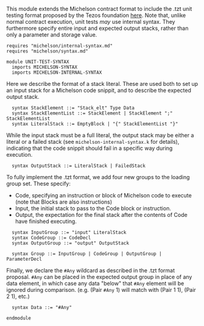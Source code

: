 This module extends the Michelson contract format to include the .tzt unit
testing format proposed by the Tezos foundation
[here](https://gitlab.com/tezos/tezos/-/merge_requests/1487/diffs). Note that,
unlike normal contract execution, unit tests *may* use internal syntax. They
furthermore specify entire input and expected output stacks, rather than only a
parameter and storage value.

```k
requires "michelson/internal-syntax.md"
requires "michelson/syntax.md"

module UNIT-TEST-SYNTAX
  imports MICHELSON-SYNTAX
  imports MICHELSON-INTERNAL-SYNTAX

```

Here we describe the format of a stack literal. These are used both to set up an
input stack for a Michelson code snippit, and to describe the expected output
stack.

```k
  syntax StackElement ::= "Stack_elt" Type Data
  syntax StackElementList ::= StackElement | StackElement ";" StackElementList
  syntax LiteralStack ::= EmptyBlock | "{" StackElementList "}"
```

While the input stack must be a full literal, the output stack may be either a
literal or a failed stack (see `michelson-internal-syntax.k` for details),
indicating that the code snippit should fail in a specific way during execution.

```k
  syntax OutputStack ::= LiteralStack | FailedStack
```

To fully implement the .tzt format, we add four new groups to the loading group
set. These specify:

- Code, specifying an instruction or block of Michelson code to execute (note that Blocks are also instructions)
- Input, the initial stack to pass to the Code block or instruction.
- Output, the expectation for the final stack after the contents of Code have finished executing.

```k
  syntax InputGroup ::= "input" LiteralStack
  syntax CodeGroup ::= CodeDecl
  syntax OutputGroup ::= "output" OutputStack

  syntax Group ::= InputGroup | CodeGroup | OutputGroup | ParameterDecl
```

Finally, we declare the `#Any` wildcard as described in the .tzt format proposal.
`#Any` can be placed in the expected output group in place of any data element,
in which case any data "below" that `#Any` element will be ignored during
comparison. (e.g. (Pair `#Any` 1) will match with (Pair 1 1), (Pair 2 1), etc.)

```k
  syntax Data ::= "#Any"

endmodule
```
